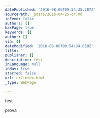 ```yaml
---
datePublished: '2016-08-06T09:54:35.287Z'
sourcePath: _posts/2016-04-25-cr.md
inFeed: false
authors: []
hasPage: true
keywords: []
author: []
via: {}
dateModified: '2016-08-06T09:54:34.659Z'
title: ''
publisher: {}
description: test
inLanguage: null
inNav: true
starred: false
url: cr/index.html
_type: WebPage

---
```

test

prova